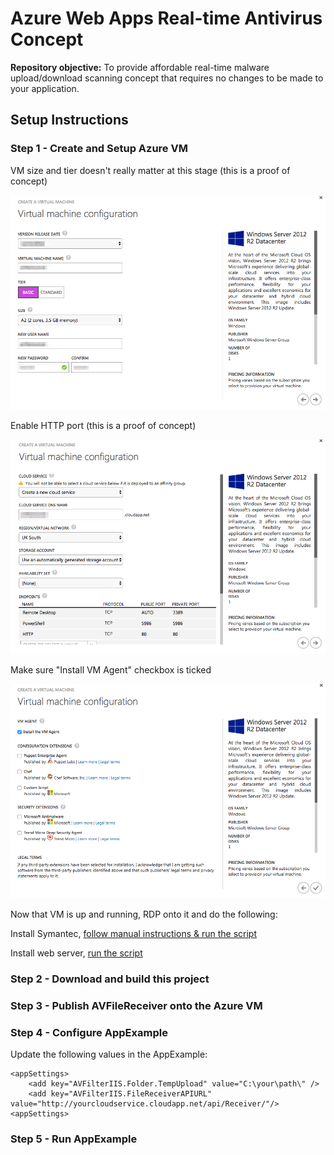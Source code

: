 # Azure Web Apps Real-time Antivirus Concept

**Repository objective:** 
To provide affordable real-time malware upload/download scanning concept that requires no changes to be made to your application.

## Setup Instructions

### Step 1 - Create and Setup Azure VM

VM size and tier doesn't really matter at this stage (this is a proof of concept)

![alt text](READMEArtefacts/cloudservice_sh1.png "Azure VM Setup")

Enable HTTP port (this is a proof of concept)

![alt text](READMEArtefacts/cloudservice_sh2.png "Azure VM Setup")

Make sure "Install VM Agent" checkbox is ticked

![alt text](READMEArtefacts/cloudservice_sh3.png "Azure VM Setup")

Now that VM is up and running, RDP onto it and do the following: 

Install Symantec, [follow manual instructions & run the script](https://github.com/zkavtaskin/Azure-Web-Apps-Antivirus/blob/master/AVFileReceiver/PowerShell/InstallSymantec.ps1) 

Install web server, [run the script](https://github.com/zkavtaskin/Azure-Web-Apps-Antivirus/blob/master/AVFileReceiver/PowerShell/InstallSymantec.ps1)


### Step 2 - Download and build this project

### Step 3 - Publish AVFileReceiver onto the Azure VM

### Step 4 - Configure AppExample

Update the following values in the AppExample:
```
<appSettings>
    <add key="AVFilterIIS.Folder.TempUpload" value="C:\your\path\" />
    <add key="AVFilterIIS.FileReceiverAPIURL" value="http://yourcloudservice.cloudapp.net/api/Receiver/"/>
<appSettings>
```

### Step 5 - Run AppExample
